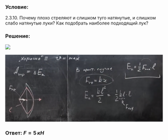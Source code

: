 ###  Условие: 

$2.3.10.$ Почему плохо стреляют и слишком туго натянутые, и слишком слабо натянутые луки? Как подобрать наиболее подходящий лук? 

###  Решение: 

![](https://www.youtube.com/embed/ocVF0QrTRzo?t=1600) 

![|1326x565, 67%](../../img/2.3.10/2.3.10.png) 

###  Ответ: $F=5\,кН$ 

### 

